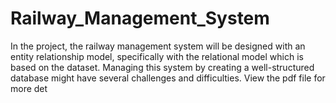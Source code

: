 # Railway_Management_System
 In the project, the railway management system will be designed with an entity relationship model, specifically with the relational model which is based on the dataset. Managing this system by creating a well-structured database might have several challenges and difficulties.
 View the pdf file for more det

